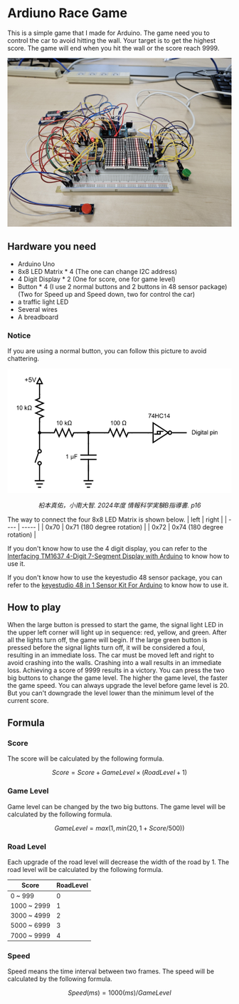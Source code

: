 # Ardiuno Race Game

This is a simple game that I made for Arduino. The game need you to control the car
to avoid hitting the wall. Your target is to get the highest score. The game will
end when you hit the wall or the score reach 9999.

![Game board](assets/race-gameboard.jpg)

## Hardware you need

- Arduino Uno
- 8x8 LED Matrix \* 4 (The one can change I2C address)
- 4 Digit Display \* 2 (One for score, one for game level)
- Button \* 4 (I use 2 normal buttons and 2 buttons in 48 sensor package) (Two for Speed up and Speed down, two for control the car)
- a traffic light LED
- Several wires
- A breadboard

### Notice

If you are using a normal button, you can follow this picture to avoid chattering.

![Normal Button avoid chattering](assets/avoid-chattering.png)

<p align="center">
  <em>柗本真佑，小南大智. 2024年度 情報科学実験B指導書. p16</em>
</p>

The way to connect the four 8x8 LED Matrix is shown below.
| left | right |
| ---- | ----- |
| 0x70 | 0x71 (180 degree rotation) |
| 0x72 | 0x74 (180 degree rotation) |

If you don't know how to use the 4 digit display, you can refer to the [Interfacing TM1637 4-Digit 7-Segment Display with Arduino](https://lastminuteengineers.com/tm1637-arduino-tutorial/) to know how to use it.

If you don't know how to use the keyestudio 48 sensor package, you can refer to the [keyestudio 48 in 1 Sensor Kit For Arduino](https://docs.keyestudio.com/projects/KS0522/en/latest/) to know how to use it.

## How to play

When the large button is pressed to start the game, the signal light LED in the upper left corner will light up in sequence: red, yellow, and green. After all the lights turn off, the game will begin. If the large green button is pressed before the signal lights turn off, it will be considered a foul, resulting in an immediate loss. The car must be moved left and right to avoid crashing into the walls. Crashing into a wall results in an immediate loss. Achieving a score of 9999 results in a victory. You can press the two big buttons to change the game level. The higher the game level, the faster the game speed. You can always upgrade the level before game level is 20. But you can't downgrade the level lower than the minimum level of the current score.

## Formula

### Score

The score will be calculated by the following formula.

$$ Score = Score + GameLevel \times (RoadLevel + 1) $$

### Game Level

Game level can be changed by the two big buttons. The game level will be calculated by the following formula.

$$ GameLevel = max(1, min(20, 1 + Score/500)) $$

### Road Level

Each upgrade of the road level will decrease the width of the road by 1. The road level will be calculated by the following formula.

| Score       | RoadLevel |
| ----------- | --------- |
| 0 ~ 999     | 0         |
| 1000 ~ 2999 | 1         |
| 3000 ~ 4999 | 2         |
| 5000 ~ 6999 | 3         |
| 7000 ~ 9999 | 4         |

### Speed

Speed means the time interval between two frames. The speed will be calculated by the following formula.

$$ Speed(ms) = 1000(ms) / GameLevel $$
